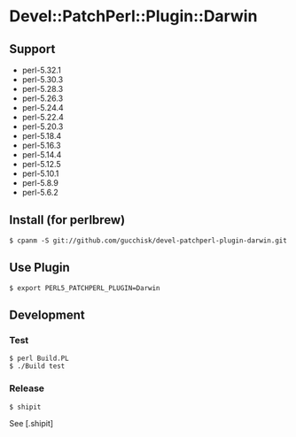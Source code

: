 # Devel::PatchPerl::Plugin::Darwin

## Support
* perl-5.32.1
* perl-5.30.3
* perl-5.28.3
* perl-5.26.3
* perl-5.24.4
* perl-5.22.4
* perl-5.20.3
* perl-5.18.4
* perl-5.16.3
* perl-5.14.4
* perl-5.12.5
* perl-5.10.1
* perl-5.8.9
* perl-5.6.2

## Install (for perlbrew)

```
$ cpanm -S git://github.com/gucchisk/devel-patchperl-plugin-darwin.git
```

## Use Plugin

```
$ export PERL5_PATCHPERL_PLUGIN=Darwin
```

## Development

### Test
```
$ perl Build.PL
$ ./Build test
```

### Release
```
$ shipit
```
See [.shipit]
